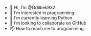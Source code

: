 - 👋 Hi, I’m @Odilbek932
- 👀 I’m interested in programming
- 🌱 I’m currently learning Python
- 💞️ I’m looking to collaborate on GitHub
- 📫 How to reach me to programming

<!---
Odilbek932/Odilbek932 is a ✨ special ✨ repository because its `README.md` (this file) appears on your GitHub profile.
You can click the Preview link to take a look at your changes.
--->
